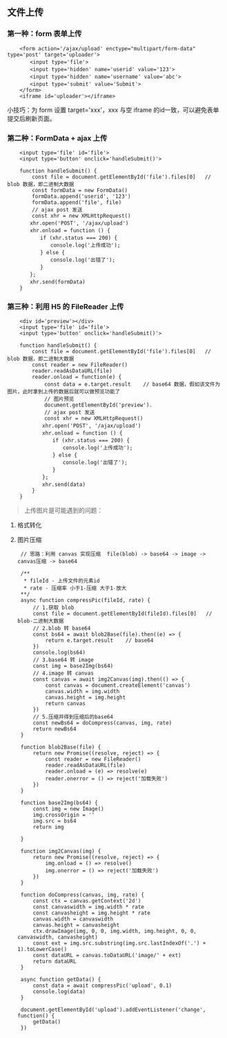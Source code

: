 ## 文件上传

### 第一种：form 表单上传

        <form action='/ajax/upload' enctype="multipart/form-data" type='post' target='uploader'>
        　　<input type='file'>
        　　<input type='hidden' name='userid' value='123'>
        　　<input type='hidden' name='username' value='abc'>
        　　<input type='submit' value='Submit'>
        </form>
        <iframe id='uploader'></iframe>

小技巧：为 form 设置 target='xxx'，xxx 与空 iframe 的id一致，可以避免表单提交后刷新页面。

### 第二种：FormData + ajax 上传

        <input type='file' id='file'>
        <input type='button' onclick='handleSubmit()'>

        function handleSubmit() {
            const file = document.getElementById('file').files[0]   // blob 数据，即二进制大数据
            const formData = new FormData()
            formData.append('userid', '123')
            formData.append('file', file)
            // ajax post 发送
            const xhr = new XMLHttpRequest()
        　　xhr.open('POST', '/ajax/upload')
        　　xhr.onload = function () {
        　　　　if (xhr.status === 200) {
        　　　　　　console.log('上传成功');
        　　　　} else {
        　　　　　　console.log('出错了');
        　　　　}
        　　};
        　　xhr.send(formData)
        }

### 第三种：利用 H5 的 FileReader 上传

        <div id='preview'></div>
        <input type='file' id='file'>
        <input type='button' onclick='handleSubmit()'>

        function handleSubmit() {
            const file = document.getElementById('file').files[0]   // blob 数据，即二进制大数据
            const reader = new FileReader()
            reader.readAsDataURL(file)
            reader.onload = function(e) {
                const data = e.target.result    // base64 数据，假如该文件为图片，此时拿到上传的数据后就可以做预览功能了
                // 图片预览
                document.getElementById('preview').
                // ajax post 发送
                const xhr = new XMLHttpRequest()
            　　xhr.open('POST', '/ajax/upload')
            　　xhr.onload = function () {
            　　　　if (xhr.status === 200) {
            　　　　　　console.log('上传成功');
            　　　　} else {
            　　　　　　console.log('出错了');
            　　　　}
            　　};
            　　xhr.send(data)
            }
        }

> 上传图片是可能遇到的问题：

1. 格式转化

2. 图片压缩

        // 思路：利用 canvas 实现压缩  file(blob) -> base64 -> image -> canvas压缩 -> base64

        /**
         * fileId - 上传文件的元素id
         * rate - 压缩率 小于1-压缩 大于1-放大
        **/
        async function compressPic(fileId, rate) {
            // 1.获取 blob
            const file = document.getElementById(fileId).files[0]   // blob-二进制大数据
            // 2.blob 转 base64
            const bs64 = await blob2Base(file).then((e) => {
                return e.target.result    // base64
            })
            console.log(bs64)           
            // 3.base64 转 image
            const img = base2Img(bs64)
            // 4.image 转 canvas
            const canvas = await img2Canvas(img).then(() => {
                const canvas = document.createElement('canvas')
                canvas.width = img.width
                canvas.height = img.height 
                return canvas
            })
            // 5.压缩并得到压缩后的base64
            const newBs64 = doCompress(canvas, img, rate)
            return newBs64
        }

        function blob2Base(file) {
            return new Promise((resolve, reject) => {
                const reader = new FileReader()
                reader.readAsDataURL(file)
                reader.onload = (e) => resolve(e)
                reader.onerror = () => reject('加载失败')
            })
        }

        function base2Img(bs64) {
            const img = new Image()
            img.crossOrigin = ''
            img.src = bs64
            return img
            
        }

        function img2Canvas(img) {
            return new Promise((resolve, reject) => {  
                img.onload = () => resolve()
                img.onerror = () => reject('加载失败')
            })
        }

        function doCompress(canvas, img, rate) {
            const ctx = canvas.getContext('2d')
            const canvaswidth = img.width * rate
            const canvasheight = img.height * rate
            canvas.width = canvaswidth
            canvas.height = canvasheight
            ctx.drawImage(img, 0, 0, img.width, img.height, 0, 0, canvaswidth, canvasheight)
            const ext = img.src.substring(img.src.lastIndexOf('.') + 1).toLowerCase()
            const dataURL = canvas.toDataURL('image/' + ext)
            return dataURL
        }

        async function getData() {
            const data = await compressPic('upload', 0.1)
            console.log(data)
        }

        document.getElementById('upload').addEventListener('change', function() {
            getData()
        })
